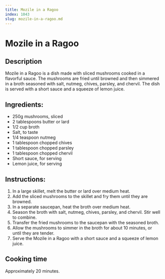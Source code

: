 ```yaml
---
title: Mozile in a Ragoo
index: 1043
slug: mozile-in-a-ragoo.md
---
```


# Mozile in a Ragoo

## Description
Mozile in a Ragoo is a dish made with sliced mushrooms cooked in a flavorful sauce. The mushrooms are fried until browned and then simmered in a broth seasoned with salt, nutmeg, chives, parsley, and chervil. The dish is served with a short sauce and a squeeze of lemon juice.

## Ingredients:
- 250g mushrooms, sliced
- 2 tablespoons butter or lard
- 1/2 cup broth
- Salt, to taste
- 1/4 teaspoon nutmeg
- 1 tablespoon chopped chives
- 1 tablespoon chopped parsley
- 1 tablespoon chopped chervil
- Short sauce, for serving
- Lemon juice, for serving

## Instructions:
1. In a large skillet, melt the butter or lard over medium heat.
2. Add the sliced mushrooms to the skillet and fry them until they are browned.
3. In a separate saucepan, heat the broth over medium heat.
4. Season the broth with salt, nutmeg, chives, parsley, and chervil. Stir well to combine.
5. Transfer the fried mushrooms to the saucepan with the seasoned broth.
6. Allow the mushrooms to simmer in the broth for about 10 minutes, or until they are tender.
7. Serve the Mozile in a Ragoo with a short sauce and a squeeze of lemon juice.

## Cooking time
Approximately 20 minutes.